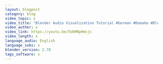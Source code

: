 ```yaml
---
layout: blogpost
category: blog
video_topic: x
video_title: "Blender Audio Visualization Tutorial #German #Remake #Blender 2.78"
video_author: x
video_link: https://youtu.be/5UbMNpHmcjc
video_length: x
language_audio: English
language_subs: x
blender_version: 2.78
tags_software: x
---
```

